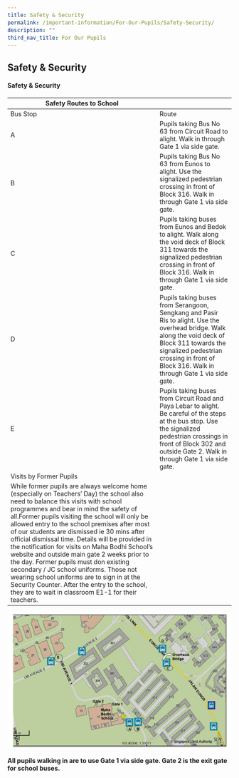 ```yaml
---
title: Safety & Security
permalink: /important-information/For-Our-Pupils/Safety-Security/
description: ""
third_nav_title: For Our Pupils
---
```

## Safety & Security


#### Safety & Security

| Safety Routes to School                                                                                                                                                                                                                                                                                                                                                                                                                                                                                                                                                                                                                                                                                                        |                                                                                                                                                                                                                                              |
|--------------------------------------------------------------------------------------------------------------------------------------------------------------------------------------------------------------------------------------------------------------------------------------------------------------------------------------------------------------------------------------------------------------------------------------------------------------------------------------------------------------------------------------------------------------------------------------------------------------------------------------------------------------------------------------------------------------------------------|----------------------------------------------------------------------------------------------------------------------------------------------------------------------------------------------------------------------------------------------|
| Bus Stop                                                                                                                                                                                                                                                                                                                                                                                                                                                                                                                                                                                                                                                                                                                       | Route                                                                                                                                                                                                                                        |
| A                                                                                                                                                                                                                                                                                                                                                                                                                                                                                                                                                                                                                                                                                                                              | Pupils taking Bus No 63 from Circuit Road to alight. Walk in through Gate 1 via side gate.                                                                                                                                                   |
| B                                                                                                                                                                                                                                                                                                                                                                                                                                                                                                                                                                                                                                                                                                                              | Pupils taking Bus No 63 from Eunos to alight. Use the signalized pedestrian crossing in front of Block 316. Walk in through Gate 1 via side gate.                                                                                            |
| C                                                                                                                                                                                                                                                                                                                                                                                                                                                                                                                                                                                                                                                                                                                              | Pupils taking buses from Eunos and Bedok to alight. Walk along the void deck of Block 311 towards the signalized pedestrian crossing in front of Block 316. Walk in through Gate 1 via side gate.                                            |
| D                                                                                                                                                                                                                                                                                                                                                                                                                                                                                                                                                                                                                                                                                                                              | Pupils taking buses from Serangoon, Sengkang and Pasir Ris to alight. Use the overhead bridge. Walk along the void deck of Block 311 towards the signalized pedestrian crossing in front of Block 316. Walk in through Gate 1 via side gate. |
| E                                                                                                                                                                                                                                                                                                                                                                                                                                                                                                                                                                                                                                                                                                                              | Pupils taking buses from Circuit Road and Paya Lebar to alight. Be careful of the steps at the bus stop. Use the signalized pedestrian crossings in front of Block 302 and outside Gate 2. Walk in through Gate 1 via side gate.             |
| Visits by Former Pupils                                                                                                                                                                                                                                                                                                                                                                                                                                                                                                                                                                                                                                                                                                        |                                                                                                                                                                                                                                              |
| While former pupils are always welcome home (especially on Teachers’ Day) the school also need to balance this visits with school programmes and bear in mind the safety of all.Former pupils visiting the school will only be allowed entry to the school premises after most of our students are dismissed ie 30 mins after official dismissal time. Details will be provided in the notification for visits on Maha Bodhi School’s website and outside main gate 2 weeks prior to the day.  Former pupils must don existing secondary / JC school uniforms. Those not wearing school uniforms are to sign in at the Security Counter. After the entry to the school, they are to wait in classroom E1-1 for their teachers. |                                                                                                                                                                                                                                              |

![](/images/safetyroute.png)

**All pupils walking in are to use Gate 1 via side gate. Gate 2 is the exit gate for school buses.**
